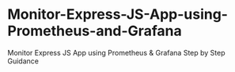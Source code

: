 # Monitor-Express-JS-App-using-Prometheus-and-Grafana
Monitor Express JS App using Prometheus &amp; Grafana Step by Step Guidance
